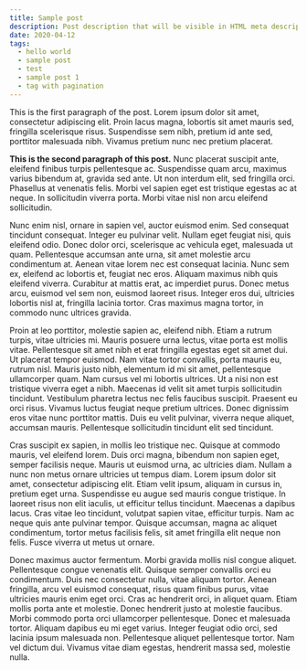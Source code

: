 ```yaml
---
title: Sample post
description: Post description that will be visible in HTML meta description.
date: 2020-04-12
tags:
  - hello world
  - sample post
  - test
  - sample post 1
  - tag with pagination
---
```


This is the first paragraph of the post. Lorem ipsum dolor sit amet, consectetur adipiscing elit. Proin lacus magna, lobortis sit amet mauris sed, fringilla scelerisque risus. Suspendisse sem nibh, pretium id ante sed, porttitor malesuada nibh. Vivamus pretium nunc nec pretium placerat.

**This is the second paragraph of this post.** Nunc placerat suscipit ante, eleifend finibus turpis pellentesque ac. Suspendisse quam arcu, maximus varius bibendum at, gravida sed ante. Ut non interdum elit, sed fringilla orci. Phasellus at venenatis felis. Morbi vel sapien eget est tristique egestas ac at neque. In sollicitudin viverra porta. Morbi vitae nisl non arcu eleifend sollicitudin.

Nunc enim nisl, ornare in sapien vel, auctor euismod enim. Sed consequat tincidunt consequat. Integer eu pulvinar velit. Nullam eget feugiat nisi, quis eleifend odio. Donec dolor orci, scelerisque ac vehicula eget, malesuada ut quam. Pellentesque accumsan ante urna, sit amet molestie arcu condimentum at. Aenean vitae lorem nec est consequat lacinia. Nunc sem ex, eleifend ac lobortis et, feugiat nec eros. Aliquam maximus nibh quis eleifend viverra. Curabitur at mattis erat, ac imperdiet purus. Donec metus arcu, euismod vel sem non, euismod laoreet risus. Integer eros dui, ultricies lobortis nisl at, fringilla lacinia tortor. Cras maximus magna tortor, in commodo nunc ultrices gravida.

Proin at leo porttitor, molestie sapien ac, eleifend nibh. Etiam a rutrum turpis, vitae ultricies mi. Mauris posuere urna lectus, vitae porta est mollis vitae. Pellentesque sit amet nibh et erat fringilla egestas eget sit amet dui. Ut placerat tempor euismod. Nam vitae tortor convallis, porta mauris eu, rutrum nisl. Mauris justo nibh, elementum id mi sit amet, pellentesque ullamcorper quam. Nam cursus vel mi lobortis ultrices. Ut a nisi non est tristique viverra eget a nibh. Maecenas id velit sit amet turpis sollicitudin tincidunt. Vestibulum pharetra lectus nec felis faucibus suscipit. Praesent eu orci risus. Vivamus luctus feugiat neque pretium ultrices. Donec dignissim eros vitae nunc porttitor mattis. Duis eu velit pulvinar, viverra neque aliquet, accumsan mauris. Pellentesque sollicitudin tincidunt elit sed tincidunt.

Cras suscipit ex sapien, in mollis leo tristique nec. Quisque at commodo mauris, vel eleifend lorem. Duis orci magna, bibendum non sapien eget, semper facilisis neque. Mauris ut euismod urna, ac ultricies diam. Nullam a nunc non metus ornare ultricies ut tempus diam. Lorem ipsum dolor sit amet, consectetur adipiscing elit. Etiam velit ipsum, aliquam in cursus in, pretium eget urna. Suspendisse eu augue sed mauris congue tristique. In laoreet risus non elit iaculis, ut efficitur tellus tincidunt. Maecenas a dapibus lacus. Cras vitae leo tincidunt, volutpat sapien vitae, efficitur turpis. Nam ac neque quis ante pulvinar tempor. Quisque accumsan, magna ac aliquet condimentum, tortor metus facilisis felis, sit amet fringilla elit neque non felis. Fusce viverra ut metus ut ornare.

Donec maximus auctor fermentum. Morbi gravida mollis nisl congue aliquet. Pellentesque congue venenatis elit. Quisque semper convallis orci eu condimentum. Duis nec consectetur nulla, vitae aliquam tortor. Aenean fringilla, arcu vel euismod consequat, risus quam finibus purus, vitae ultricies mauris enim eget orci. Cras ac hendrerit orci, in aliquet quam. Etiam mollis porta ante et molestie. Donec hendrerit justo at molestie faucibus. Morbi commodo porta orci ullamcorper pellentesque. Donec et malesuada tortor. Aliquam dapibus eu mi eget varius. Integer feugiat odio orci, sed lacinia ipsum malesuada non. Pellentesque aliquet pellentesque tortor. Nam vel dictum dui. Vivamus vitae diam egestas, hendrerit massa sed, molestie nulla.
